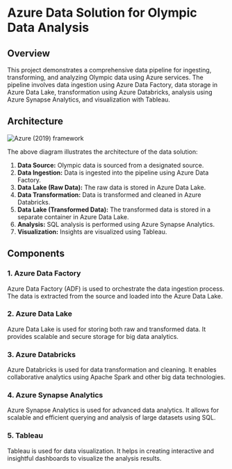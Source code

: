 # Azure Data Solution for Olympic Data Analysis

## Overview

This project demonstrates a comprehensive data pipeline for ingesting, transforming, and analyzing Olympic data using Azure services. The pipeline involves data ingestion using Azure Data Factory, data storage in Azure Data Lake, transformation using Azure Databricks, analysis using Azure Synapse Analytics, and visualization with Tableau.

## Architecture

![Azure (2019) framework](https://github.com/user-attachments/assets/e857bd40-3245-4b8b-856c-c613f15ec4c7)


The above diagram illustrates the architecture of the data solution:

1. **Data Source:** Olympic data is sourced from a designated source.
2. **Data Ingestion:** Data is ingested into the pipeline using Azure Data Factory.
3. **Data Lake (Raw Data):** The raw data is stored in Azure Data Lake.
4. **Data Transformation:** Data is transformed and cleaned in Azure Databricks.
5. **Data Lake (Transformed Data):** The transformed data is stored in a separate container in Azure Data Lake.
6. **Analysis:** SQL analysis is performed using Azure Synapse Analytics.
7. **Visualization:** Insights are visualized using Tableau.

## Components

### 1. Azure Data Factory

Azure Data Factory (ADF) is used to orchestrate the data ingestion process. The data is extracted from the source and loaded into the Azure Data Lake.

### 2. Azure Data Lake

Azure Data Lake is used for storing both raw and transformed data. It provides scalable and secure storage for big data analytics.

### 3. Azure Databricks

Azure Databricks is used for data transformation and cleaning. It enables collaborative analytics using Apache Spark and other big data technologies.

### 4. Azure Synapse Analytics

Azure Synapse Analytics is used for advanced data analytics. It allows for scalable and efficient querying and analysis of large datasets using SQL.

### 5. Tableau

Tableau is used for data visualization. It helps in creating interactive and insightful dashboards to visualize the analysis results.
